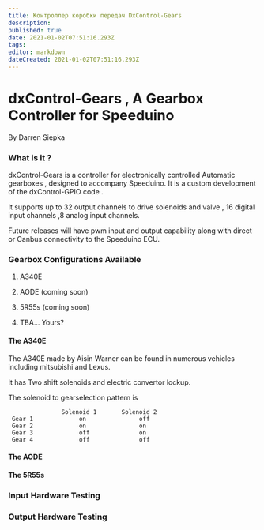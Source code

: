 ```yaml
---
title: Контроллер коробки передач DxControl-Gears
description: 
published: true
date: 2021-01-02T07:51:16.293Z
tags: 
editor: markdown
dateCreated: 2021-01-02T07:51:16.293Z
---
```


dxControl-Gears , A Gearbox Controller for Speeduino
====================================================

By Darren Siepka

### What is it ?

dxControl-Gears is a controller for electronically controlled Automatic gearboxes , designed to accompany Speeduino. It is a custom development of the dxControl-GPIO code .

It supports up to 32 output channels to drive solenoids and valve , 16 digital input channels ,8 analog input channels.

Future releases will have pwm input and output capability along with direct or Canbus connectivity to the Speeduino ECU.

### Gearbox Configurations Available

1. A340E

2. AODE (coming soon)

3. 5R55s (coming soon)

4. TBA... Yours?

#### The A340E

The A340E made by Aisin Warner can be found in numerous vehicles including mitsubishi and Lexus.

It has Two shift solenoids and electric convertor lockup.

The solenoid to gearselection pattern is

`               Solenoid 1       Solenoid 2`
` Gear 1             on               off`
` Gear 2             on               on`
` Gear 3             off              on`
` Gear 4             off              off`

#### The AODE

#### The 5R55s

### Input Hardware Testing

### Output Hardware Testing